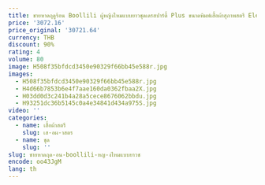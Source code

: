 ```yaml
---
title: ชายหาดฤดูร้อน Boollili ผู้หญิงไหมแบบยาวชุดเดรสปาร์ตี้ Plus ขนาดพิมพ์เสื้อผ้าสุภาพสตรี Elegant Maxi Vestidos Verano 2023
price: '3072.16'
price_original: '30721.64'
currency: THB
discount: 90%
rating: 4
volume: 80
image: H508f35bfdcd3450e90329f66bb45e588r.jpg
images:
  - H508f35bfdcd3450e90329f66bb45e588r.jpg
  - H4d66b7853b6e4f7aae160da0362fbaa2X.jpg
  - H03dd0d3c241b4a28a5cece8676062bbdu.jpg
  - H93251dc36b5145c0a4e34841d434a975S.jpg
video: ''
categories:
  - name: เสื้อผ้าสตรี
    slug: เส-อผ-าสตร
  - name: ชุด
    slug: ''
slug: ชายหาดฤด-อน-boollili-หญ-งไหมแบบยาวช
encode: oo43JgM
lang: th
---
```

  